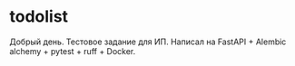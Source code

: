 # todolist
Добрый день. Тестовое задание для ИП. Написал на FastAPI + Alembic
alchemy + pytest + ruff + Docker.


